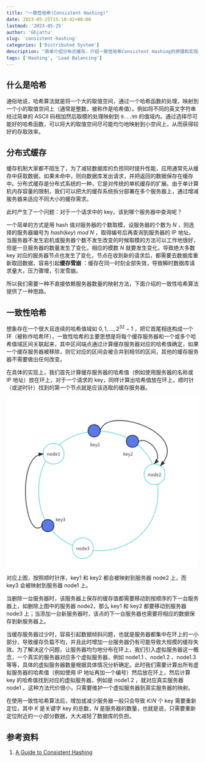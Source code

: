 ```yaml
---
title: "一致性哈希(Consistent Hashing)"
date: 2023-05-25T15:10:42+08:00
lastmod: '2023-05-25'
author: 'Ghjattu'
slug: 'consistent-hashing'
categories: ['Distributed System']
description: "简单介绍分布式缓存，介绍一致性哈希Consistent Hashing的原理和实现。"
tags: ['Hashing', 'Load Balancing']
---
```


## 什么是哈希

通俗地说，哈希算法就是将一个大的取值空间，通过一个哈希函数的处理，映射到一个小的取值空间上（通常是整数，被称作是哈希值）。例如将不同的英文字符串经过简单的 ASCII 码相加然后取模的处理映射到 `0...99` 的值域内。通过选择尽可能好的哈希函数，可以将大的取值空间尽可能均匀地映射到小空间上，从而获得较好的存取效率。

## 分布式缓存

缓存机制大家都不陌生了，为了减轻数据库的负担同时提升性能，应用通常先从缓存中获取数据，如果未命中，则向数据库发出请求，并把返回的数据保存在缓存中。分布式缓存是分布式系统的一种，它是对传统的单机缓存的扩展。由于单计算机内存容量的限制，我们可以把大的缓存系统拆分部署在多个服务器上，通过增减服务器来适应不同大小的缓存需求。

此时产生了一个问题：对于一个请求中的 key，该到哪个服务器中查询呢？

一个简单的方式是用 hash 值对服务器的个数取模，设服务器的个数为 $N$ ，则选择的服务器编号为 $hash(key)\ mod \ N$ ，取得编号后再查询到服务器的 IP 地址。当服务器不发生宕机或服务器个数不发生改变的时候取模的方法可以工作地很好，但是一旦服务器的数量发生了变化，相应的模数 $N$ 就要发生变化，导致绝大多数 key 对应的服务器节点也发生了变化，节点在收到新的请求后，都需要去数据库重新取回数据，容易引起**缓存雪崩** ：缓存在同一时刻全部失效，导致瞬时数据库请求量大，压力骤增，引发雪崩。

所以我们需要一种不直接依赖服务器数量的映射方法，下面介绍的一致性哈希算法提供了一种思路。

## 一致性哈希

想象存在一个很大且连续的哈希值域如 $0,1,\dots,2^{32}-1$ ，把它首尾相连构成一个环（被称作哈希环），一致性哈希的主要思想是将每个缓存服务器和一个或多个哈希值域区间关联起来，其中区间端点通过计算缓存服务器对应的哈希值确定，如果一个缓存服务器被移除，则它对应的区间会被合并到相邻的区间，其他的缓存服务器不需要做出任何改变。

在具体的实现上，我们首先计算缓存服务器的哈希值（例如使用服务器的名称或 IP 地址）放在环上，对于一个请求的 key，同样计算出哈希值放在环上，顺时针（或逆时针）找到的第一个节点就是应该选取的缓存服务器。

![](./consistent-hash-1.png)

对应上图，按照顺时针序，key1 和 key2 都会被映射到服务器 node2 上，而 key3 会被映射到服务器 node1 上。

当删除一台服务器时，该服务器上保存的缓存值都需要移动到按顺序的下一台服务器上，如删除上图中的服务器 node2，那么 key1 和 key2 都要移动到服务器 node3 上；当添加一台新服务器时，该点的下一台服务器也需要将相应的数据保存到新服务器上。

当缓存服务器过少时，容易引起数据倾斜问题，也就是服务器都集中在环上的一小部分，导致缓存负载不均，并且此时增加一台服务器仍有可能导致大规模的缓存失效。为了解决这个问题，让服务器均匀地分布在环上，我们引入虚拟服务器这一概念，一个真实的服务器对应多个虚拟服务器，例如 node1.1 、node1.2 、node1.3 等等，具体的虚拟服务器数量根据具体情况分析确定。此时我们需要计算出所有虚拟服务器的哈希值（例如使用 IP 地址再加一个编号）然后放在环上，然后计算 key 的哈希值找到对应的虚拟服务器，例如是 node1.2 ，就对应真实服务器 node1 。这种方法代价很小，只需要维护一个虚拟服务器到真实服务器的映射。

在使用一致性哈希算法后，增加或减少服务器一般只会导致 $K/N$ 个 key 需要重新定位，其中 $K$ 是关键字 key 的总数，$N$ 是服务器的数量，也就是说，只需要重新定位附近的一小部分数据，大大减轻了数据库的负担。

## 参考资料

1. [A Guide to Consistent Hashing](https://www.toptal.com/big-data/consistent-hashing) 